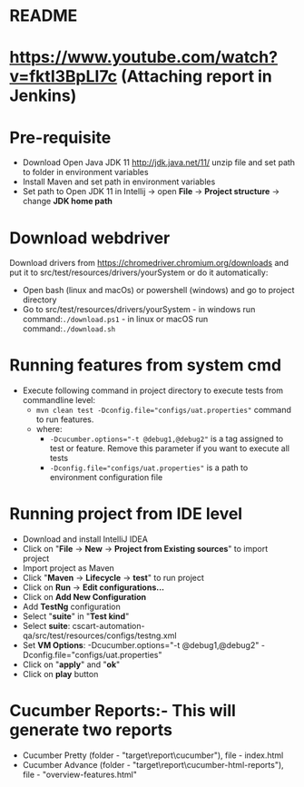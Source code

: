 # README #
  
# https://www.youtube.com/watch?v=fktI3BpLI7c (Attaching report in Jenkins)  

# Pre-requisite
- Download Open Java JDK 11 http://jdk.java.net/11/ unzip file and set path to folder in environment variables
- Install Maven and set path in environment variables
- Set path to Open JDK 11 in Intellij -> open **File** -> **Project structure** -> change **JDK home path**

	
# Download webdriver
Download drivers from https://chromedriver.chromium.org/downloads and put it to src/test/resources/drivers/yourSystem 
or do it automatically:
- Open bash (linux and macOs) or powershell (windows) and go to project directory
- Go to src/test/resources/drivers/yourSystem
        - in windows run command:```./download.ps1```
        - in linux or macOS run command:```./download.sh```

# Running features from system cmd
- Execute following command in project directory to execute tests from commandline level:
     - ```mvn clean test -Dconfig.file="configs/uat.properties"``` command to run features.
     - where: 
        - ```-Dcucumber.options="-t @debug1,@debug2"``` is a tag assigned to test or feature. Remove this parameter if you want to execute all tests
        - ```-Dconfig.file="configs/uat.properties"``` is a path to environment configuration file

# Running project from IDE level

- Download and install IntelliJ IDEA
- Click on "**File** -> **New** -> **Project from Existing sources**" to import project
- Import project as Maven 
- Click "**Maven** -> **Lifecycle** -> **test**" to run project
- Click on **Run** -> **Edit configurations...**
- Click on **Add New Configuration**
- Add **TestNg** configuration
- Select "**suite**" in "**Test kind**" 
- Select **suite**: cscart-automation-qa/src/test/resources/configs/testng.xml
- Set **VM Options**: -Dcucumber.options="-t @debug1,@debug2" -Dconfig.file="configs/uat.properties"
- Click on "**apply**" and "**ok**"
- Click on **play** button
 
# Cucumber Reports:- This will generate two reports
- Cucumber Pretty (folder - "target\report\cucumber"), file - index.html
- Cucumber Advance (folder - "target\report\cucumber-html-reports"), file - "overview-features.html"
